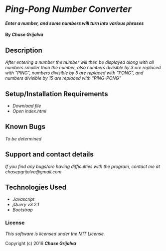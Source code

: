 # _Ping-Pong Number Converter_

#### _Enter a number, and some numbers will turn into various phrases_

#### By _**Chase Grijalva**_

## Description

_After entering a number the number will then be displayed along with all numbers smaller than the number, also numbers divisible by 3 are replaced with "PING", numbers divisible by 5 are replaced with "PONG", and numbers divisible by 15 are replaced with "PING-PONG"_

## Setup/Installation Requirements

* _Download file_
* _Open index.html_

## Known Bugs

_To be determined_

## Support and contact details

_If you find any bugs/are having difficulties with the program, contact me at chasepgrijalva@gmail.com_

## Technologies Used

* _Javascript_
* _jQuery v3.2.1_
* _Bootstrap_

### License

*This software is licensed under the MIT License.*

Copyright (c) 2016 **_Chase Grijalva_**
